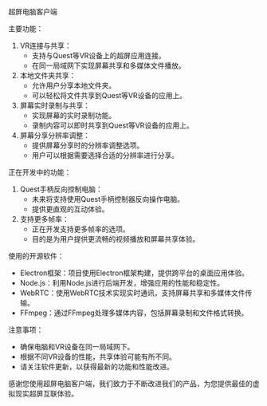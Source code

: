 超屏电脑客户端

主要功能：
1. VR连接与共享：
    * 支持与Quest等VR设备上的超屏应用连接。
    * 在同一局域网下实现屏幕共享和多媒体文件播放。
2. 本地文件夹共享：
    * 允许用户分享本地文件夹。
    * 可以轻松将文件共享到Quest等VR设备的应用上。
3. 屏幕实时录制与共享：
    * 实现屏幕的实时录制功能。
    * 录制内容可以即时共享到Quest等VR设备的应用上。
4. 屏幕分享分辨率调整：
    * 提供屏幕分享时的分辨率调整选项。
    * 用户可以根据需要选择合适的分辨率进行分享。

正在开发中的功能：
1. Quest手柄反向控制电脑：
    * 未来将支持使用Quest手柄控制器反向操作电脑。
    * 提供更直观的互动体验。
2. 支持更多帧率：
    * 正在开发支持更多帧率的选项。
    * 目的是为用户提供更流畅的视频播放和屏幕共享体验。

使用的开源软件：
* Electron框架：项目使用Electron框架构建，提供跨平台的桌面应用体验。
* Node.js：利用Node.js进行后端开发，增强应用的性能和稳定性。
* WebRTC：使用WebRTC技术实现实时通讯，支持屏幕共享和多媒体文件传输。
* FFmpeg：通过FFmpeg处理多媒体内容，包括屏幕录制和文件格式转换。

注意事项：
* 确保电脑和VR设备在同一局域网下。
* 根据不同VR设备的性能，共享体验可能有所不同。
* 请关注软件更新，以获得最新的功能和性能改进。

感谢您使用超屏电脑客户端，我们致力于不断改进我们的产品，为您提供最佳的虚拟现实超屏互联体验。

